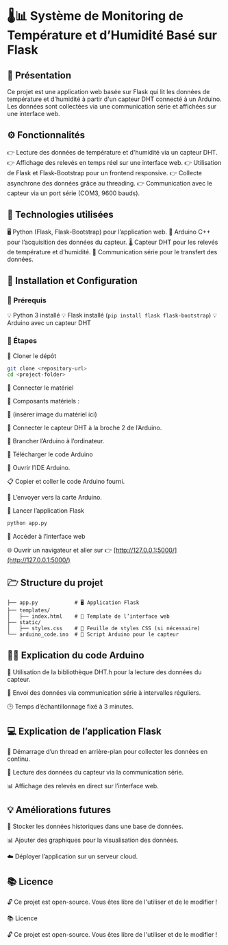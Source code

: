 # 🌡️📊 Système de Monitoring de Température et d’Humidité Basé sur Flask

## 📝 Présentation

Ce projet est une application web basée sur Flask qui lit les données de température et d'humidité à partir d'un capteur DHT connecté à un Arduino. Les données sont collectées via une communication série et affichées sur une interface web.

## ⚙️ Fonctionnalités

👉 Lecture des données de température et d'humidité via un capteur DHT.
👉 Affichage des relevés en temps réel sur une interface web.
👉 Utilisation de Flask et Flask-Bootstrap pour un frontend responsive.
👉 Collecte asynchrone des données grâce au threading.
👉 Communication avec le capteur via un port série (COM3, 9600 bauds).

## 🧭 Technologies utilisées

🖥️ Python (Flask, Flask-Bootstrap) pour l’application web.
🔌 Arduino C++ pour l’acquisition des données du capteur.
🌡️ Capteur DHT pour les relevés de température et d’humidité.
🔄 Communication série pour le transfert des données.

## 🚀 Installation et Configuration

### 📌 Prérequis

💡 Python 3 installé
💡 Flask installé (`pip install flask flask-bootstrap`)
💡 Arduino avec un capteur DHT

### 📂 Étapes

🔢 Cloner le dépôt

```sh
git clone <repository-url>
cd <project-folder>
```

🔢 Connecter le matériel

🧬 Composants matériels :

🎨 (insérer image du matériel ici)

🔗 Connecter le capteur DHT à la broche 2 de l’Arduino.

🔌 Brancher l’Arduino à l’ordinateur.

🔢 Télécharger le code Arduino

🏢 Ouvrir l’IDE Arduino.

📋 Copier et coller le code Arduino fourni.

🚀 L’envoyer vers la carte Arduino.

🔢 Lancer l’application Flask

```sh
python app.py
```

🔢 Accéder à l’interface web

🌐 Ouvrir un navigateur et aller sur 👉 [http://127.0.0.1:5000/](http://127.0.0.1:5000/)

## 🗁 Structure du projet

```
├── app.py            # 🖥️ Application Flask  
├── templates/  
│   ├── index.html    # 🎨 Template de l’interface web  
├── static/  
│   ├── styles.css    # 🎨 Feuille de styles CSS (si nécessaire)  
└── arduino_code.ino  # 🔌 Script Arduino pour le capteur  
```

## 🤦‍💻 Explication du code Arduino

📌 Utilisation de la bibliothèque DHT.h pour la lecture des données du capteur.

💽 Envoi des données via communication série à intervalles réguliers.

🕒 Temps d’échantillonnage fixé à 3 minutes.

## 💻 Explication de l’application Flask

🔄 Démarrage d’un thread en arrière-plan pour collecter les données en continu.

🔌 Lecture des données du capteur via la communication série.

📊 Affichage des relevés en direct sur l’interface web.

## 💡 Améliorations futures

📂 Stocker les données historiques dans une base de données.

📊 Ajouter des graphiques pour la visualisation des données.

☁️ Déployer l’application sur un serveur cloud.

## 📚 Licence

🔓 Ce projet est open-source. Vous êtes libre de l'utiliser et de le modifier !



📚 Licence

🔓 Ce projet est open-source. Vous êtes libre de l'utiliser et de le modifier !
